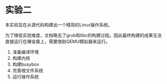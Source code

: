 # 实验二

本实验旨在从源代码构建出一个精简的Linux操作系统。

为了降低实验难度，文档略去了grub和libc的构建过程。因此最终构建的成果无法直接运行在裸金属上，需要借助QEMU模拟器来运行。

1. 准备编译环境
2. 构建内核
3. 构建busybox
4. 完善根文件系统
5. 运行操作系统

